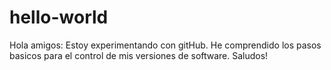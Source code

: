 # hello-world
Hola amigos:
Estoy experimentando con gitHub.
He comprendido los pasos basicos para el control de mis versiones de software.
Saludos!

